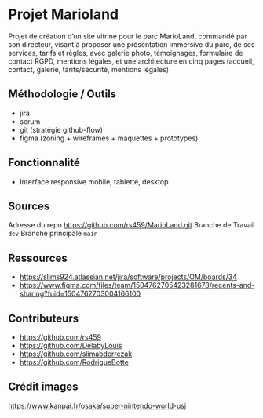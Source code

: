 # Projet Marioland

Projet de création d’un site vitrine pour le parc MarioLand, commandé par son directeur, visant à proposer une présentation immersive du parc, de ses services, tarifs et règles, avec galerie photo, témoignages, formulaire de contact RGPD, mentions légales, et une architecture en cinq pages (accueil, contact, galerie, tarifs/sécurité, mentions légales)

## Méthodologie / Outils

- jira
- scrum
- git (stratégie github-flow)
- figma (zoning + wireframes + maquettes + prototypes)

## Fonctionnalité

- Interface responsive mobile, tablette, desktop

## Sources

 Adresse du repo <https://github.com/rs459/MarioLand.git>
 Branche de Travail `dev`
 Branche principale `main`

## Ressources

- <https://slims924.atlassian.net/jira/software/projects/OM/boards/34>
- <https://www.figma.com/files/team/1504762705423281678/recents-and-sharing?fuid=1504762703004166100>

## Contributeurs

- <https://github.com/rs459>
- <https://github.com/DelabyLouis>
- <https://github.com/slimabderrezak>
- <https://github.com/RodrigueBotte>

## Crédit images

<https://www.kanpai.fr/osaka/super-nintendo-world-usj>
